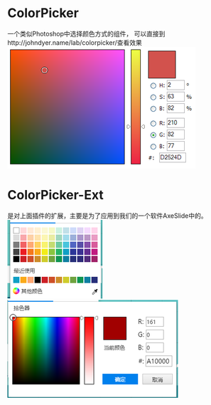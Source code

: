 # ColorPicker
一个类似Photoshop中选择颜色方式的组件，
可以直接到http://johndyer.name/lab/colorpicker/查看效果
 ![image](https://github.com/fangsmile/ColorPicker/blob/master/raw/master/images-folder/colorpicker_r.png?raw=true)
# ColorPicker-Ext
是对上面插件的扩展，主要是为了应用到我们的一个软件AxeSlide中的。
 ![image](https://github.com/fangsmile/ColorPicker/blob/master/raw/master/images-folder/colorpicker1.png?raw=true)
 ![image](https://github.com/fangsmile/ColorPicker/blob/master/raw/master/images-folder/colorpicker2.png?raw=true)

